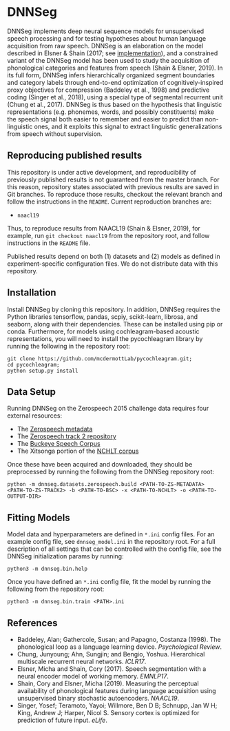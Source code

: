 # DNNSeg

DNNSeg implements deep neural sequence models for unsupervised speech processing and for testing hypotheses
about human language acquisition from raw speech. DNNSeg is an elaboration on the model described in
Elsner & Shain (2017; see [implementation](https://github.com/melsner/neural-segmentation)), and a constrained variant
of the DNNSeg model has been used to study the acquisition of phonological categories and features from speech 
(Shain & Elsner, 2019). In its full form, DNNSeg infers hierarchically organized segment boundaries and category
labels through end-to-end optimization of cognitively-inspired proxy objectives for compression (Baddeley et al., 1998)
and predictive coding (Singer et al., 2018), using a special type of segmental recurrent unit (Chung et al., 2017).
DNNSeg is thus based on the hypothesis that linguistic representations (e.g. phonemes, words, and possibly constituents)
make the speech signal both easier to remember and easier to predict than non-linguistic ones, and it exploits this
signal to extract linguistic generalizations from speech without supervision.

## Reproducing published results

This repository is under active development, and reproducibility of previously published results is not guaranteed from the master branch.
For this reason, repository states associated with previous results are saved in Git branches.
To reproduce those results, checkout the relevant branch and follow the instructions in the `README`.
Current reproduction branches are:

 - `naacl19`

Thus, to reproduce results from NAACL19 (Shain & Elsner, 2019), for example, run `git checkout naacl19` from the repository root, and follow instructions in the `README` file.

Published results depend on both (1) datasets and (2) models as defined in experiment-specific configuration files.
We do not distribute data with this repository.

## Installation

Install DNNSeg by cloning this repository. In addition, DNNSeg requires the Python libraries tensorflow, pandas,
scpiy, scikit-learn, librosa, and seaborn, along with their dependencies. These can be installed using pip or conda.
Furthermore, for models using cochleagram-based acoustic representations, you will need to install the pycochleagram
library by running the following in the repository root:

    git clone https://github.com/mcdermottLab/pycochleagram.git;
    cd pycochleagram;
    python setup.py install
    

## Data Setup

Running DNNSeg on the Zerospeech 2015 challenge data requires four external resources:

  - The [Zerospeech metadata](https://github.com/bootphon/Zerospeech2015)
  - The [Zerospeech track 2 repository](https://github.com/bootphon/tde)
  - The [Buckeye Speech Corpus](https://buckeyecorpus.osu.edu/)
  - The Xitsonga portion of the [NCHLT corpus](https://repo.sadilar.org/handle/20.500.12185/277)
  
Once these have been acquired and downloaded, they should be preprocessed by running the following from the 
DNNSeg repository root:

    python -m dnnseg.datasets.zerospeech.build <PATH-TO-ZS-METADATA> <PATH-TO-ZS-TRACK2> -b <PATH-TO-BSC> -x <PATH-TO-NCHLT> -o <PATH-TO-OUTPUT-DIR>


## Fitting Models

Model data and hyperparameters are defined in `*.ini` config files. For an example config file, see `dnnseg_model.ini`
in the repository root. For a full description of all settings that can be controlled with the config file,
see the DNNSeg initialization params by running:

    python3 -m dnnseg.bin.help
    
Once you have defined an `*.ini` config file, fit the model by running the following from the repository root:

    python3 -m dnnseg.bin.train <PATH>.ini


## References
* Baddeley, Alan; Gathercole, Susan; and Papagno, Costanza (1998). The phonological loop as a language learning device. _Psychological Review_.
* Chung, Junyoung; Ahn, Sungjin; and Bengio, Yoshua. Hierarchical multiscale recurrent neural networks. _ICLR17_.
* Elsner, Micha and Shain, Cory (2017). Speech segmentation with a neural encoder model of working memory. _EMNLP17_.
* Shain, Cory and Elsner, Micha (2019). Measuring the perceptual availability of phonological features during language
  acquisition using unsupervised binary stochastic autoencoders. _NAACL19_.
* Singer, Yosef; Teramoto, Yayoi; Willmore, Ben D B; Schnupp, Jan W H; King, Andrew J; Harper, Nicol S. Sensory cortex is optimized for prediction of future input. _eLife_.